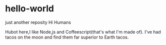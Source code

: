 # hello-world
just another reposity
Hi Humans

Hubot here,I like Node,js and Coffeescript(that's what I'm made of).
I've had tacos on the moon and find them far superior to Earth tacos.
